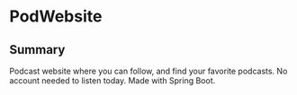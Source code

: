 # PodWebsite
## Summary
Podcast website where you can follow, and find your favorite podcasts. No account needed to listen today. Made with Spring Boot.
